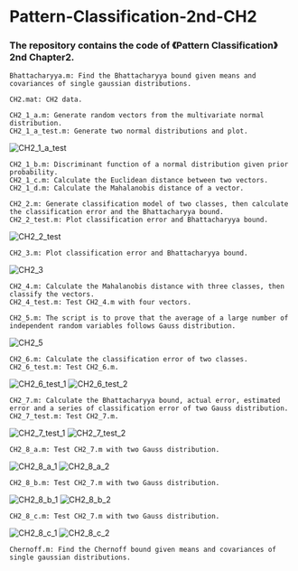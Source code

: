 # Pattern-Classification-2nd-CH2
### The repository contains the code of 《Pattern Classification》2nd Chapter2.
	Bhattacharyya.m: Find the Bhattacharyya bound given means and covariances of single gaussian distributions.

	CH2.mat: CH2 data.

	CH2_1_a.m: Generate random vectors from the multivariate normal distribution.
	CH2_1_a_test.m: Generate two normal distributions and plot.
![CH2_1_a_test](https://github.com/chensonglu/Pattern-Classification-2nd-CH2/blob/master/CH2_1_a_test.png)

	CH2_1_b.m: Discriminant function of a normal distribution given prior probability.
	CH2_1_c.m: Calculate the Euclidean distance between two vectors.
	CH2_1_d.m: Calculate the Mahalanobis distance of a vector.

	CH2_2.m: Generate classification model of two classes, then calculate the classification error and the Bhattacharyya bound.
	CH2_2_test.m: Plot classification error and Bhattacharyya bound.
![CH2_2_test](https://github.com/chensonglu/Pattern-Classification-2nd-CH2/blob/master/CH2_2_test.png)

	CH2_3.m: Plot classification error and Bhattacharyya bound.
![CH2_3](https://github.com/chensonglu/Pattern-Classification-2nd-CH2/blob/master/CH2_3.png)

	CH2_4.m: Calculate the Mahalanobis distance with three classes, then classify the vectors.
	CH2_4_test.m: Test CH2_4.m with four vectors.

	CH2_5.m: The script is to prove that the average of a large number of independent random variables follows Gauss distribution.
![CH2_5](https://github.com/chensonglu/Pattern-Classification-2nd-CH2/blob/master/CH2_5.png)

	CH2_6.m: Calculate the classification error of two classes.
	CH2_6_test.m: Test CH2_6.m.
![CH2_6_test_1](https://github.com/chensonglu/Pattern-Classification-2nd-CH2/blob/master/CH2_6_test_1.png)
![CH2_6_test_2](https://github.com/chensonglu/Pattern-Classification-2nd-CH2/blob/master/CH2_6_test_2.png)

	CH2_7.m: Calculate the Bhattacharyya bound, actual error, estimated error and a series of classification error of two Gauss distribution.
	CH2_7_test.m: Test CH2_7.m.
![CH2_7_test_1](https://github.com/chensonglu/Pattern-Classification-2nd-CH2/blob/master/CH2_7_test_1.png)
![CH2_7_test_2](https://github.com/chensonglu/Pattern-Classification-2nd-CH2/blob/master/CH2_7_test_2.png)

	CH2_8_a.m: Test CH2_7.m with two Gauss distribution.
![CH2_8_a_1](https://github.com/chensonglu/Pattern-Classification-2nd-CH2/blob/master/CH2_8_a_1.png)
![CH2_8_a_2](https://github.com/chensonglu/Pattern-Classification-2nd-CH2/blob/master/CH2_8_a_2.png)

	CH2_8_b.m: Test CH2_7.m with two Gauss distribution.
![CH2_8_b_1](https://github.com/chensonglu/Pattern-Classification-2nd-CH2/blob/master/CH2_8_b_1.png)
![CH2_8_b_2](https://github.com/chensonglu/Pattern-Classification-2nd-CH2/blob/master/CH2_8_b_2.png)

	CH2_8_c.m: Test CH2_7.m with two Gauss distribution.
![CH2_8_c_1](https://github.com/chensonglu/Pattern-Classification-2nd-CH2/blob/master/CH2_8_c_1.png)
![CH2_8_c_2](https://github.com/chensonglu/Pattern-Classification-2nd-CH2/blob/master/CH2_8_c_2.png)

	Chernoff.m: Find the Chernoff bound given means and covariances of single gaussian distributions.
